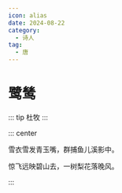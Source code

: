 ```yaml
---
icon: alias
date: 2024-08-22
category:
  - 诗人
tag:
  - 唐
---
```


# 鹭鸶

<!-- more -->

::: tip
杜牧
:::


::: center 

雪衣雪发青玉嘴，群捕鱼儿溪影中。

惊飞远映碧山去，一树梨花落晚风。

:::